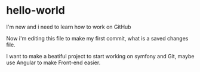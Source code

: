 # hello-world
I'm new and i need to learn how to work on GitHub

Now i'm editing this file to make my first commit, what is a saved changes file.

I want to make a beatiful project to start working on symfony and Git, maybe use Angular to make Front-end easier.
